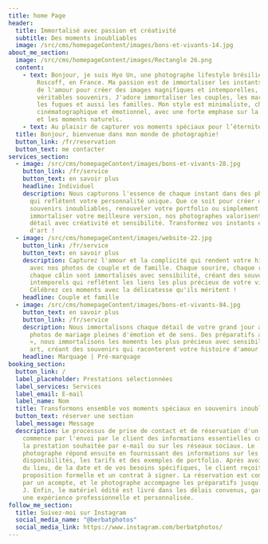```yaml
---
title: home Page
header:
  title: Immortalisé avec passion et créativité
  subtitle: Des moments inoubliables
  image: /src/cms/homepageContent/images/bons-et-vivants-14.jpg
about_me_section:
  image: /src/cms/homepageContent/images/Rectangle 26.png
  content:
    - text: Bonjour, je suis Hyo Un, une photographe lifestyle brésilienne basée à
        Roscoff, en France. Ma passion est de immortaliser les instants fugaces
        de l'amour pour créer des images magnifiques et intemporelles,
        véritables souvenirs. J'adore immortaliser les couples, les mariages,
        les fugues et aussi les familles. Mon style est minimaliste, chaleureux,
        cinématographique et émotionnel, avec une forte emphase sur la narration
        et les moments naturels.
    - text: Au plaisir de capturer vos moments spéciaux pour l’éternité!
  title: Bonjour, bienvenue dans mon monde de photographie!
  button_link: /fr/reservation
  button_text: me contacter
services_section:
  - image: /src/cms/homepageContent/images/bons-et-vivants-28.jpg
    button_link: /fr/service
    button_text: en savoir plus
    headline: Individuel
    description: Nous capturons l'essence de chaque instant dans des photos uniques
      qui reflètent votre personnalité unique. Que ce soit pour créer des
      souvenirs inoubliables, renouveler votre portfolio ou simplement
      immortaliser votre meilleure version, nos photographes valorisent chaque
      détail avec créativité et sensibilité. Transformez vos instants en œuvres
      d'art !
  - image: /src/cms/homepageContent/images/website-22.jpg
    button_link: /fr/service
    button_text: en savoir plus
    description: Capturez l'amour et la complicité qui rendent votre histoire unique
      avec nos photos de couple et de famille. Chaque sourire, chaque regard,
      chaque câlin sont immortalisés avec sensibilité, créant des souvenirs
      intemporels qui reflètent les liens les plus précieux de votre vie.
      Célébrez ces moments avec la délicatesse qu'ils méritent !
    headline: Couple et famille
  - image: /src/cms/homepageContent/images/bons-et-vivants-84.jpg
    button_text: en savoir plus
    button_link: /fr/service
    description: Nous immortalisons chaque détail de votre grand jour avec des
      photos de mariage pleines d'émotion et de sens. Des préparatifs au « oui
      », nous immortalisons les moments les plus précieux avec sensibilité et
      art, créant des souvenirs qui raconteront votre histoire d'amour à jamais.
    headline: Marquage | Pré-marquage
booking_section:
  button_link: /
  label_placeholder: Prestations sélectionnées
  label_services: Services
  label_email: E-mail
  label_name: Nom
  title: Transformons ensemble vos moments spéciaux en souvenirs inoubliables !
  button_text: réserver une section
  label_message: Message
  description: Le processus de prise de contact et de réservation d'un photographe
    commence par l'envoi par le client des informations essentielles concernant
    la prestation souhaitée par e-mail ou sur les réseaux sociaux. Le
    photographe répond ensuite en fournissant des informations sur les
    disponibilités, les tarifs et des exemples de portfolio. Après avoir discuté
    du lieu, de la date et de vos besoins spécifiques, le client reçoit une
    proposition formelle et un contrat à signer. La réservation est confirmée
    par un acompte, et le photographe accompagne les préparatifs jusqu'au jour
    J. Enfin, le matériel édité est livré dans les délais convenus, garantissant
    une expérience professionnelle et personnalisée.
follow_me_section:
  title: Suivez-moi sur Instagram
  social_media_name: "@berbatphotos"
  social_media_link: https://www.instagram.com/berbatphotos/
---
```

